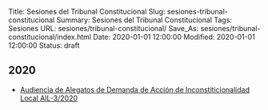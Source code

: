 Title: Sesiones del Tribunal Constitucional
Slug: sesiones-tribunal-constitucional
Summary: Sesiones del Tribunal Constitucional
Tags: Sesiones
URL: sesiones/tribunal-constitucional/
Save_As: sesiones/tribunal-constitucional/index.html
Date: 2020-01-01 12:00:00
Modified: 2020-01-01 12:00:00
Status: draft

## 2020

- [Audiencia de Alegatos de Demanda de Acción de Inconstiticionalidad Local AIL-3/2020](2020/audiencia-de-alegatos-de-demanda-de-accion-de-inconstiticionalidad-local-ail-3-2020/)



